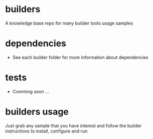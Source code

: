 # builders
A knowledge base repo for many builder tools usage samples

# dependencies
- See each builder folder for more information about dependencies

# tests
- Comming soon ...

# builders usage
Just grab any sample that you have interest and follow the builder instructions to install, configure and run
